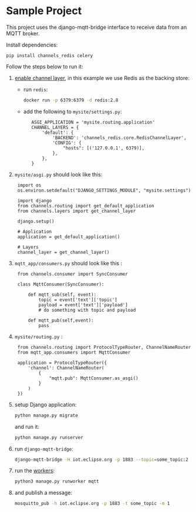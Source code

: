 # Sample Project

This project uses the django-mqtt-bridge interface to receive data from an MQTT broker.

Install dependencies:

```console
pip install channels_redis celery
```

Follow the steps below to run it:

1. [enable channel layer](https://channels.readthedocs.io/en/latest/tutorial/part_2.html#enable-a-channel-layer),
   in this example we use Redis as the backing store:
   - run `redis`:
        ```bash
        docker run -p 6379:6379 -d redis:2.8
        ```
   - add the following to `mysite/settings.py`:
     
            ASGI_APPLICATION = 'mysite.routing.application'
            CHANNEL_LAYERS = {
                'default': {
                    'BACKEND': 'channels_redis.core.RedisChannelLayer',
                    'CONFIG': {
                        "hosts": [('127.0.0.1', 6379)],
                    },
                },
            }
1. `mysite/asgi.py` should look like this:

        import os
        os.environ.setdefault("DJANGO_SETTINGS_MODULE", "mysite.settings")
        
        import django
        from channels.routing import get_default_application
        from channels.layers import get_channel_layer
        
        django.setup()
        
        # Application
        application = get_default_application()
        
        # Layers
        channel_layer = get_channel_layer()
        
1. `mqtt_app/consumers.py` should look like this :

        from channels.consumer import SyncConsumer

        class MqttConsumer(SyncConsumer):
        
            def mqtt_sub(self, event):
                topic = event['text']['topic']
                payload = event['text']['payload']
                # do something with topic and payload
                
            def mqtt_pub(self,event):
                pass

                
1. `mysite/routing.py` :

        from channels.routing import ProtocolTypeRouter, ChannelNameRouter
        from mqtt_app.consumers import MqttConsumer
        
        application = ProtocolTypeRouter({
            'channel': ChannelNameRouter(
                {
                    "mqtt.pub": MqttConsumer.as_asgi()
                }
            )
        })

1. setup Django application:

   ```bash
   python manage.py migrate
   ```
   
   and run it:
   
   ```bash
   python manage.py runserver
   ```

1. run `django-mqtt-bridge`:

    ```bash
    django-mqtt-bridge -H iot.eclipse.org -p 1883 --topic=some_topic:2 mysite.asgi:channel_layer
    ```

1. run the [workers](https://channels.readthedocs.io/en/latest/topics/worker.html#worker-and-background-tasks):

    ```bash
    python3 manage.py runworker mqtt
    ```

1. and publish a message:

    ```bash
    mosquitto_pub -h iot.eclipse.org -p 1883 -t some_topic -m 1
    ```

